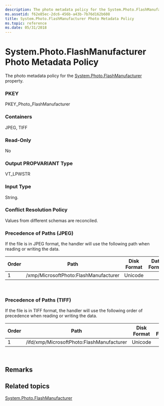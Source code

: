 ```yaml
---
description: The photo metadata policy for the System.Photo.FlashManufacturer property.
ms.assetid: f62e85ec-2dc6-456b-a43b-7b76d162b608
title: System.Photo.FlashManufacturer Photo Metadata Policy
ms.topic: reference
ms.date: 05/31/2018
---
```


# System.Photo.FlashManufacturer Photo Metadata Policy

The photo metadata policy for the [System.Photo.FlashManufacturer](../properties/props-system-photo-flashmanufacturer.md) property.

### PKEY

PKEY\_Photo\_FlashManufacturer

### Containers

JPEG, TIFF

### Read-Only

No

### Output PROPVARIANT Type

VT\_LPWSTR

### Input Type

String.

### Conflict Resolution Policy

Values from different schemas are reconciled.

### Precedence of Paths (JPEG)

If the file is in JPEG format, the handler will use the following path when reading or writing the data.



| Order | Path                                  | Disk Format | Data Format | Required |
|-------|---------------------------------------|-------------|-------------|----------|
| 1     | /xmp/MicrosoftPhoto:FlashManufacturer | Unicode     |             | Yes      |



 

### Precedence of Paths (TIFF)

If the file is in TIFF format, the handler will use the following order of precedence when reading or writing the data.



| Order | Path                                      | Disk Format | Data Format | Required |
|-------|-------------------------------------------|-------------|-------------|----------|
| 1     | /ifd/xmp/MicrosoftPhoto:FlashManufacturer | Unicode     |             | Yes      |



 

## Remarks

## Related topics

<dl> <dt>

[System.Photo.FlashManufacturer](../properties/props-system-photo-flashmanufacturer.md)
</dt> </dl>

 

 
